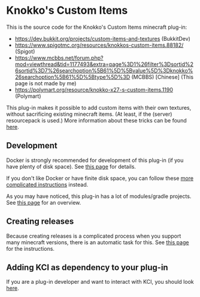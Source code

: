 # Knokko's Custom Items

This is the source code for the Knokko's Custom Items 
minecraft plug-in: 
 - https://dev.bukkit.org/projects/custom-items-and-textures (BukkitDev)
 - https://www.spigotmc.org/resources/knokkos-custom-items.88182/ (Spigot)
 - https://www.mcbbs.net/forum.php?mod=viewthread&tid=1177493&extra=page%3D1%26filter%3Dsortid%26sortid%3D7%26searchoption%5B61%5D%5Bvalue%5D%3Dknokko%26searchoption%5B61%5D%5Btype%5D%3D (MCBBS) [Chinese] (This page is not made by me)
 - https://polymart.org/resource/knokko-x27-s-custom-items.1190 (Polymart)

This plug-in makes it possible to add custom items with 
their own textures, without sacrificing existing minecraft 
items. (At least, if the (server) resourcepack is used.)
More information about these tricks can be found
[here](docs/custom-texture-system.md).

## Development
Docker is strongly recommended for development of this
plug-in (if you have plenty of disk space). See
[this page](docs/development-with-docker.md) for details.

If you don't like Docker or have finite disk space, you can
follow these 
[more complicated instructions](docs/development-without-docker.md)
instead.

As you may have noticed, this plug-in has a lot of 
modules/gradle projects. See [this page](docs/modules.md)
for an overview.

## Creating releases
Because creating releases is a complicated process when
you support many minecraft versions, there is an automatic
task for this. See [this page](docs/create-release.md)
for the instructions.

## Adding KCI as dependency to your plug-in
If you are a plug-in developer and want to interact with
KCI, you should look [here](docs/add-kci-as-dependency.md).
